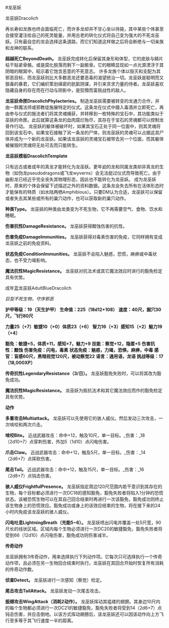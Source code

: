 #龙巫妖

龙巫妖Dracolich

再长寿如龙族也终会面临死亡，而许多龙却并不甘心坐以待毙，其中某些个体甚至会接受灌注给自己的死灵能量，并用古老的转化仪式将自己变为强大的不死龙巫妖。只有最自恋的龙会选择这条道路，而它们知道这样做之后将会断绝与一切亲族和龙神的联系。

**超越死亡BeyondDeath。** 龙巫妖完成转化后保留其身形和体型，它的皮肤与鳞片枯干贴紧骨骼，或是腐化脱落而剩下一副骸骨。它的眼睛显现如一点光源漂浮于其阴暗的眼窝中，昭示着它饱含恶意的不死意志。
许多龙族个体以毁灭和支配为其邪恶目标，而龙巫妖则比大多数恶龙还要恶毒的渴望统治一切。龙巫妖是聪明而又狠毒的暴君，它们编织策划缜密的肮脏阴谋，并引来贪求力量的侍者。龙巫妖喜欢隐藏自身的存在而在行动与阴影中，是狡猾而富挑战性的敌人。

**龙巫妖命匣DracolichPhylacteries。** 制造龙巫妖需要被转变的龙通力合作，并由一群魔法师或邪教徒施展特定的仪式。这条龙在仪式中摄入毒酒并立即死亡，再由参与仪式的施法者们将其灵魂捕获，并转移到一枚特殊的宝石中，其功能类似于巫妖的命匣。此后就算这条龙的血肉腐烂殆尽，其存在于宝石的灵魂都可以控制龙骨作行动。
龙巫妖的躯体被破坏时，如果其宝石正处于同一位面中，则其灵魂将回到该宝石中。如果宝石接触了另一条龙的尸体，则龙巫妖的灵魂可以占据这具尸体并成为一个新的龙巫妖。如果该龙巫妖的灵魂宝石被带去另一个位面，而其躯体被摧毁时灵魂将无处可去而只能转生。

**龙巫妖模板DracolichTemplate**

只有远古或者成年的真龙才能转化为龙巫妖。更年幼的龙和同属龙类却非真龙的生物（如伪龙pseudodragons或飞龙wyverns）会无法挺过仪式而导致死亡。由于幽影龙已经近乎完全丧失其物理形态，因此也不能转化为龙巫妖。
成为龙巫妖时，原来的个体会保留下述描述之外的资料数据。这条龙会失去所有在活体形态时才能保有的特质（如水陆两栖Amphibious）。只要DM认为合适，龙巫妖可以保留或者失去其某些或所有的巢穴动作，也可以获取新的巢穴动作。

**种类Type。** 龙巫妖的种类由龙类变为不死生物，它不再需要空气、食物、饮水和睡眠。

**伤害抗性DamageResistance。** 龙巫妖获得黯蚀伤害的抗性。

**伤害免疫DamageImmunities。** 龙巫妖获得对毒素伤害的免疫，它同样拥有变成龙巫妖之前的免疫资料。

**状态免疫ConditionImmunities。** 龙巫妖不会陷入魅惑，恐慌，麻痹或中毒状态，也不受力竭影响。

**魔法抗性MagicResistance。** 龙巫妖对抗法术或其它魔法效应时进行的豁免检定具有优势。

成年蓝龙巫妖AdultBlueDracolich

_巨型不死生物，守序邪恶_

**护甲等级：19（天生护甲）**
**生命值：225（18d12+108）**
**速度：40尺，掘穴30尺，飞行80尺**

**力量25（+7）敏捷10（+0）体质23（+6）**
**智力16（+3）感知15（+2）魅力19（+4）**

**豁免：敏捷+5，体质+11，感知+7，魅力+9**
**技能：察觉+12，隐匿+5**
**伤害抗性：黯蚀**
**伤害免疫：闪电，毒素**
**状态免疫：魅惑，力竭，恐惧，麻痹，中毒**
**感官：盲感60尺，黑暗视觉120尺，被动察觉22**
**语言：通用语，龙语**
**挑战等级：17（18,000XP）**

**传奇抗性LegendaryResistance（3/日）。** 龙巫妖豁免失败时，可以将其改为豁免成功。

**魔法抗性MagicResistance。** 龙巫妖为抵抗法术和其它魔法效应而作的豁免检定具有优势。

**动作**

**多重攻击Multiattack。** 龙巫妖可以先使用它的骇人威仪。然后发动三次攻击，一次啃咬和两次爪击。

**啃咬Bite。** 近战武器攻击：命中+12，触及10尺，单一目标。_伤害：_18（2d10+7）点穿刺伤害，外加5（1d10）点闪电伤害。

**爪击Claw。** 近战武器攻击：命中+12，触及5尺，单一目标。_伤害：_14（2d6+7）点挥砍伤害。

**尾击Tail。** 近战武器攻击：命中+12，触及15尺，单一目标。_伤害：_16（2d8+7）点钝击伤害。

**骇人威仪FrightfulPresence。** 龙巫妖指定周边120尺范围内若干意识到其存在的生物，每个目标都必须进行一次DC18的感知豁免，豁免失败者将陷入1分钟的恐慌状态。该被恐慌生物可以在其自己回合结束时再进行一次该豁免，豁免成功则终止该生物身上的恐慌效应。豁免成功或身上的该效应结束的生物，将在接下来的24小时内免疫该龙巫妖的骇人威仪。

**闪电吐息LightningBreath（充能5~6）。** 龙巫妖喷出闪电并覆盖一处5尺宽，90尺长的线状区域。区域内每个生物必须进行一次DC20的敏捷豁免，豁免失败者将受到66（12d10）点闪电伤害，豁免成功则伤害减半。

**传奇动作**

龙巫妖拥有3传奇动作，用来选择执行下列动作项。它每次只可选择执行一个传奇动作项，且必须在另一生物回合结束时执行。龙巫妖在其回合开始时恢复所有消耗的传奇动作数。

**侦查Detect。** 龙巫妖进行一次感知（察觉）检定。

**尾击攻击TailAttack。** 龙巫妖发动一次尾击攻击。

**振翅攻击WingAttack（消耗2动作）。** 龙巫妖挥动其褴褛的翅膀。其身边10尺内的每个生物都必须进行一次DC21的敏捷豁免，豁免失败者将受到14（2d6+7）点钝击伤害，并应击倒地。以该方式挥动翅膀后，该龙巫妖还可以因该动作向上方飞行至多等于其飞行速度一半的距离。
